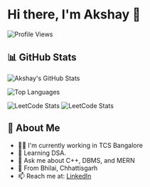 # Hi there, I'm Akshay 👋

![Profile Views](https://komarev.com/ghpvc/?username=akshayyy13&label=PROFILE+VIEWS)

## 📊 GitHub Stats

![Akshay's GitHub Stats](https://github-readme-stats.vercel.app/api?username=akshayyy13&show_icons=true&theme=default&count_private=true)

![Top Languages](https://github-readme-stats.vercel.app/api/top-langs/?username=akshayyy13&layout=compact&langs_count=6&theme=default)

![LeetCode Stats](https://leetcard.jacoblin.cool/<akshayyy13>?theme=unicorn)
![LeetCode Stats](https://leetcard.jacoblin.cool/AkshayShrivastava?theme=dark)

## 🚀 About Me

- 👨‍💻 I'm currently working in TCS Bangalore
- 🌱 Learning DSA. 
- 💬 Ask me about C++, DBMS, and MERN  
- 📍 From Bhilai, Chhattisgarh  
- 📫 Reach me at: [LinkedIn](https://www.linkedin.com/in/akshay1322/)  
